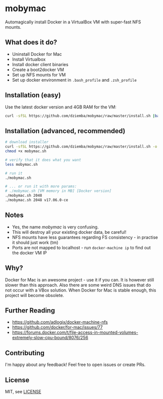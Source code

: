# mobymac

Automagically install Docker in a VirtualBox VM with super-fast NFS mounts.

## What does it do?

- Uninstall Docker for Mac
- Install Virtualbox
- Install docker client binaries
- Create a boot2docker VM
- Set up NFS mounts for VM
- Set up docker environment in `.bash_profile` and `.zsh_profile`

## Installation (easy)

Use the latest docker version and 4GB RAM for the VM:
```bash
curl -sfSL https://github.com/dziemba/mobymac/raw/master/install.sh |bash -s 4096
```

## Installation (advanced, recommended)

```bash
# download installer
curl -sfSL https://github.com/dziemba/mobymac/raw/master/install.sh -o mobymac.sh
chmod +x mobymac.sh

# verify that it does what you want
less mobymac.sh

# run it
./mobymac.sh

# ... or run it with more params:
# ./mobymac.sh [VM memory in MB] [Docker version]
./mobymac.sh 2048
./mobymac.sh 2048 v17.06.0-ce
```

## Notes

- Yes, the name *mobymac* is very confusing.
- This will destroy all your existing docker data, be careful!
- NFS mounts have less guarantees regarding FS consistency - in practise it should just work (tm)
- Ports are not mapped to localhost - run `docker-machine ip` to find out the docker VM IP

## Why?

Docker for Mac is an awesome project - use it if you can. It is however still slower than this
approach. Also there are some weird DNS issues that do not occur with a VBox solution.
When Docker for Mac is stable enough, this project will become obsolete.

## Further Reading

- https://github.com/adlogix/docker-machine-nfs
- https://github.com/docker/for-mac/issues/77
- https://forums.docker.com/t/file-access-in-mounted-volumes-extremely-slow-cpu-bound/8076/256

## Contributing
I'm happy about any feedback! Feel free to open issues or create PRs.

## License

MIT, see [LICENSE](LICENSE)
